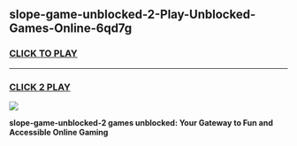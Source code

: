 
## slope-game-unblocked-2-Play-Unblocked-Games-Online-6qd7g
<h3>
<a href="https://premium76.site?title=slope-game-unblocked-2&ref=25A">CLICK TO PLAY</a></h3>
<hr>

<h3>
<a href="https://premium76.site?title=slope-game-unblocked-2&ref=25A">CLICK 2 PLAY</a>
  
</h3>

<a href="https://premium76.site?title=slope-game-unblocked-2&ref=25A"><img src="https://clearcache.store/games.png"></a>


**slope-game-unblocked-2 games unblocked: Your Gateway to Fun and Accessible Online Gaming**
